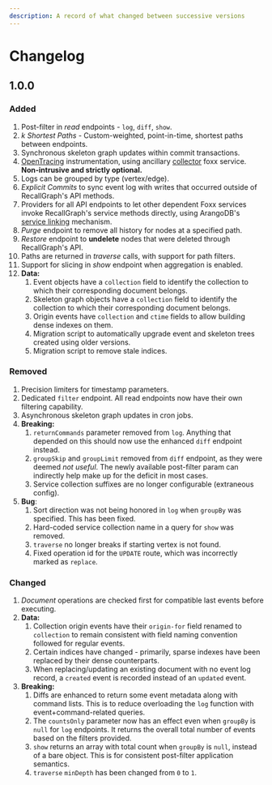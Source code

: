 ```yaml
---
description: A record of what changed between successive versions
---
```


# Changelog

## 1.0.0

### Added

1. Post-filter in _read_ endpoints - `log`, `diff`, `show`.
2. _k Shortest Paths_ - Custom-weighted, point-in-time, shortest paths between endpoints.
3. Synchronous skeleton graph updates within commit transactions.
4. [OpenTracing](https://opentracing.io/) instrumentation, using ancillary [collector](https://github.com/RecallGraph/foxx-tracer-collector) foxx service. **Non-intrusive and strictly optional.**
5. Logs can be grouped by type \(vertex/edge\).
6. _Explicit Commits_ to sync event log with writes that occurred outside of RecallGraph's API methods.
7. Providers for all API endpoints to let other dependent Foxx services invoke RecallGraph's service methods directly, using ArangoDB's [service linking](https://www.arangodb.com/docs/stable/foxx-guides-dependencies.html) mechanism.
8. _Purge_ endpoint to remove all history for nodes at a specified path.
9. _Restore_ endpoint to **undelete** nodes that were deleted through RecallGraph's API.
10. Paths are returned in _traverse_ calls, with support for path filters.
11. Support for slicing in _show_ endpoint when aggregation is enabled.
12. **Data:**
    1. Event objects have a `collection` field to identify the collection to which their corresponding document belongs.
    2. Skeleton graph objects have a `collection` field to identify the collection to which their corresponding document belongs.
    3. Origin events have `collection` and `ctime` fields to allow building dense indexes on them.
    4. Migration script to automatically upgrade event and skeleton trees created using older versions.
    5. Migration script to remove stale indices.

### Removed

1. Precision limiters for timestamp parameters.
2. Dedicated `filter` endpoint. All read endpoints now have their own filtering capability.
3. Asynchronous skeleton graph updates in cron jobs.
4. **Breaking:**
   1. `returnCommands` parameter removed from `log`. Anything that depended on this should now use the enhanced `diff` endpoint instead.
   2. `groupSkip` and `groupLimit` removed from `diff` endpoint, as they were deemed _not useful_. The newly available post-filter param can indirectly help make up for the deficit in most cases.
   3. Service collection suffixes are no longer configurable \(extraneous config\).
5. **Bug**:
   1. Sort direction was not being honored in `log` when `groupBy` was specified. This has been fixed.
   2. Hard-coded service collection name in a query for `show` was removed.
   3. `traverse` no longer breaks if starting vertex is not found.
   4. Fixed operation id for the `UPDATE` route, which was incorrectly marked as `replace`.

### Changed

1. _Document_ operations are checked first for compatible last events before executing.
2. **Data:**
   1. Collection origin events have their `origin-for` field renamed to `collection` to remain consistent with field naming convention followed for regular events.
   2. Certain indices have changed - primarily, sparse indexes have been replaced by their dense counterparts.
   3. When replacing/updating an existing document with no event log record, a `created` event is recorded instead of an `updated` event.
3. **Breaking:**
   1. Diffs are enhanced to return some event metadata along with command lists. This is to reduce overloading the `log` function with event+command-related queries.
   2. The `countsOnly` parameter now has an effect even when `groupBy` is `null` for `log` endpoints. It returns the overall total number of events based on the filters provided.
   3. `show` returns an array with total count when `groupBy` is `null`, instead of a bare object. This is for consistent post-filter application semantics.
   4. `traverse` `minDepth` has been changed from `0` to `1`.

